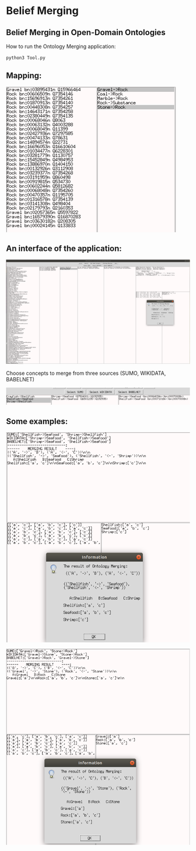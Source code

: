 # Belief Merging
## Belief Merging in Open-Domain Ontologies

How to run the Ontology Merging application:
```
python3 Tool.py
```

## Mapping:

![Test Image 1](Images/Mapping.png)


## An interface of the application:

<img src="https://github.com/ontologymerging/beliefmerging/blob/master/Images/Application.png" width="700"/>


Choose concepts to merge from three sources (SUMO, WIKIDATA, BABELNET)

![Test Image 5](Images/SUMO_WIKIDATA_BABELNET.png)

## Some examples:

![Test Image 4](Images/Example_Application.png)

![Test Image 3](Images/Example2.png)


